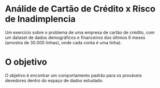 # Análide de Cartão de Crédito x Risco de Inadimplencia 
Um exercício sobre o problema de uma empresa de cartão de crédito, com um dataset de dados demográficos e financeiros dos últimos 6 meses (amostra de 30.000 linhas), onde cada conta é uma linha).

# O objetivo
O objetivo é encontrar um comportamento padrão para os prováveis devedores dentro do espaço de dados estudado.
